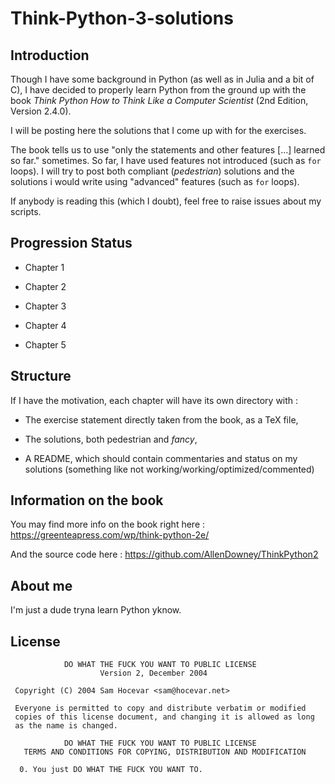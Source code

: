 # Think-Python-3-solutions

## Introduction

Though I have some background in Python (as well as in Julia and a bit of C), I have decided to properly learn Python from the ground up with the book *Think Python How to Think Like a Computer Scientist* (2nd Edition, Version 2.4.0).

I will be posting here the solutions that I come up with for the exercises.

The book tells us to use "only the statements and other features [...] learned so far." sometimes. So far, I have used features not introduced (such as `for` loops). I will try to post both compliant (*pedestrian*) solutions and the solutions i would write using "advanced" features (such as `for` loops).

If anybody is reading this (which I doubt), feel free to raise issues about my scripts.


## Progression Status

- Chapter 1

- Chapter 2

- Chapter 3

- Chapter 4

- Chapter 5


## Structure

If I have the motivation, each chapter will have its own directory with :

- The exercise statement directly taken from the book, as a TeX file, 

- The solutions, both pedestrian and *fancy*,

- A README, which should contain commentaries and status on my solutions (something like not working/working/optimized/commented)


## Information on the book 

You may find more info on the book right here :
https://greenteapress.com/wp/think-python-2e/

And the source code here :
https://github.com/AllenDowney/ThinkPython2


## About me 

I'm just a dude tryna learn Python yknow.


## License 

```
            DO WHAT THE FUCK YOU WANT TO PUBLIC LICENSE
                    Version 2, December 2004

 Copyright (C) 2004 Sam Hocevar <sam@hocevar.net>

 Everyone is permitted to copy and distribute verbatim or modified
 copies of this license document, and changing it is allowed as long
 as the name is changed.

            DO WHAT THE FUCK YOU WANT TO PUBLIC LICENSE
   TERMS AND CONDITIONS FOR COPYING, DISTRIBUTION AND MODIFICATION

  0. You just DO WHAT THE FUCK YOU WANT TO. 
  ``` 

